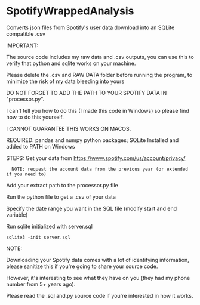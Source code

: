 # SpotifyWrappedAnalysis
Converts json files from Spotify's user data download into an SQLite compatible .csv

IMPORTANT:

The source code includes my raw data and .csv outputs, you can use this to verify that python and sqlite works on your machine.

Please delete the .csv and RAW DATA folder before running the program, to minimize the risk of my data bleeding into yours

DO NOT FORGET TO ADD THE PATH TO YOUR SPOTIFY DATA IN "processor.py".

I can't tell you how to do this (I made this code in Windows) so please find how to do this yourself.

I CANNOT GUARANTEE THIS WORKS ON MACOS.

REQUIRED:
pandas and numpy python packages;
SQLite Installed and added to PATH on Windows


STEPS:
Get your data from https://www.spotify.com/us/account/privacy/
    
      NOTE: request the account data from the previous year (or extended if you need to)
      
Add your extract path to the processor.py file

Run the python file to get a .csv of your data

Specify the date range you want in the SQL file (modify start and end variable)

Run sqlite initialized with server.sql

    sqlite3 -init server.sql

NOTE:

Downloading your Spotify data comes with a lot of identifying information, 
please sanitize this if you're going to share your source code. 

However, it's interesting to see what they have on you (they had my phone number from 5+ years ago).

Please read the .sql and.py source code if you're interested in how it works. 
